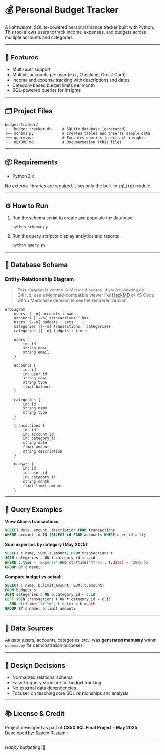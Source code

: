 # 💰 Personal Budget Tracker

A lightweight, SQLite-powered personal finance tracker built with Python. This tool allows users to track income, expenses, and budgets across multiple accounts and categories.

---

## 🚀 Features

- Multi-user support
- Multiple accounts per user (e.g., Checking, Credit Card)
- Income and expense tracking with descriptions and dates
- Category-based budget limits per month
- SQL-powered queries for insights

---

## 🗂️ Project Files

```
budget-tracker/
├── budget_tracker.db     # SQLite database (generated)
├── schema.py             # Creates tables and inserts sample data
├── query.py              # Executes queries to extract insights
└── README.md             # Documentation (this file)
```

---

## 📦 Requirements

- Python 3.x

No external libraries are required. Uses only the built-in `sqlite3` module.

---

## ⚙️ How to Run

1. Run the schema script to create and populate the database:

   ```bash
   python schema.py
   ```

2. Run the query script to display analytics and reports:

   ```bash
   python query.py
   ```

---

## 🧱 Database Schema

### Entity-Relationship Diagram

> This diagram is written in Mermaid syntax. If you're viewing on GitHub, use a Mermaid-compatible viewer like [HackMD](https://hackmd.io/) or VS Code with a Mermaid extension to see the rendered version.

```mermaid
erDiagram
    users ||--o{ accounts : owns
    accounts ||--o{ transactions : has
    users ||--o{ budgets : sets
    categories ||--o{ transactions : categorizes
    categories ||--o{ budgets : limits

    users {
        int id
        string name
        string email
    }

    accounts {
        int id
        int user_id
        string name
        string type
        float balance
    }

    categories {
        int id
        string name
        string type
    }

    transactions {
        int id
        int account_id
        int category_id
        string date
        float amount
        string description
    }

    budgets {
        int id
        int user_id
        int category_id
        string month
        float limit_amount
    }
```

---

## 🧪 Query Examples

**View Alice's transactions:**
```sql
SELECT date, amount, description FROM transactions
WHERE account_id IN (SELECT id FROM accounts WHERE user_id = 1);
```

**Sum expenses by category (May 2025):**
```sql
SELECT c.name, SUM(-t.amount) FROM transactions t
JOIN categories c ON t.category_id = c.id
WHERE c.type = 'Expense' AND strftime('%Y-%m', t.date) = '2025-05'
GROUP BY c.name;
```

**Compare budget vs actual:**
```sql
SELECT c.name, b.limit_amount, SUM(-t.amount)
FROM budgets b
JOIN categories c ON b.category_id = c.id
LEFT JOIN transactions t ON t.category_id = c.id
  AND strftime('%Y-%m', t.date) = b.month
GROUP BY c.name, b.limit_amount;
```

---

## 📂 Data Sources

All data (users, accounts, categories, etc.) was **generated manually** within `schema.py` for demonstration purposes.

---

## 🧠 Design Decisions

- Normalized relational schema
- Easy-to-query structure for budget tracking
- No external data dependencies
- Focused on teaching core SQL relationships and analysis

---

## 📚 License & Credit

Project developed as part of **CS50 SQL Final Project – May 2025**.  
Developed by: Sayqin Rustamli

---

*Happy budgeting!* 💸
